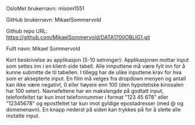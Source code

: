 OsloMet brukernavn: misom1551

GitHub brukernavn: MikaelSommervold

Github repo URL: https://github.com/MikaelSommervold/DATA1700OBLIG1.git

Fullt navn: Mikael Sommervold

Kort beskrivelse av applikasjon (5-10 setninger): Applikasjonen mottar input som settes inn i en klient-side tabell. Alle innputtene må være fylt inn for å kunne submitte de til tabellen. I tillegg har de ulike inputtene krav for hva som er aksepterte input. En film må velges fra dropdown menyen og antall kan ikke være negativt, 0 eller høyere enn 100 (den hypotetiske kinosalen har 100 seter). Navnefeltene har en makslengde på godtatt input, telefonfeltet tar kun imot telefonnummer i format "123 45 678" eller "12345678" og epostfeltet tar kun imot gyldige epostadresser (med @ og domenenavn). En knapp nederst på siden kan trykkes på for å slette alle motatte input.

